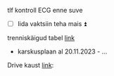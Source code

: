 
tlf
kontroll ECG enne suve
- [ ] Iida vaktsiin teha mais ⏫ 

trenniskäigud tabel [link](https://docs.google.com/spreadsheets/d/1HZf4cDL4716lkkL-UVDJTMvBe2NElg1nX3z8Emo_ZVQ/edit?usp=sharing)
- karskusplaan al 20.11.2023 - ...

Drive kaust [link](https://drive.google.com/drive/folders/12mytIbwScsFgjtR2tFgdV3VrJHsqvVOU):